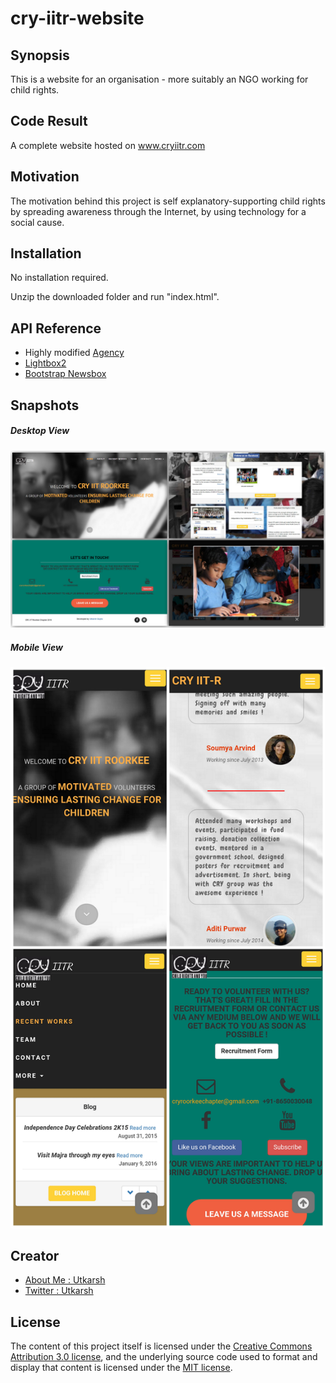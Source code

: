 cry-iitr-website
======
## Synopsis
This is a website for an organisation - more suitably an NGO working for child rights.
## Code Result
A complete website hosted on www.cryiitr.com
## Motivation
The motivation behind this project is self explanatory-supporting child rights by spreading awareness through the Internet, by using technology for a social cause.
## Installation
No installation required.

Unzip the downloaded folder and run "index.html".
## API Reference
* Highly modified [Agency](https://github.com/BlackrockDigital/startbootstrap-agency "Agency Github")
* [Lightbox2](https://github.com/lokesh/lightbox2)
* [Bootstrap Newsbox](http://www.jqueryscript.net/slider/Responsive-jQuery-News-Ticker-Plugin-with-Bootstrap-3-Bootstrap-News-Box.html)

## Snapshots
##### Desktop View
![Desktop View](desktop-view.jpg "Desktop View")

##### Mobile View
![Mobile View](mobile-view.jpg "Mobile View")
## Creator
* [About Me : Utkarsh](https://about.me/UtkarshGpta)
* [Twitter : Utkarsh](https://twitter.com/UtkarshGpta)

## License
The content of this project itself is licensed under the [Creative Commons Attribution 3.0 license](http://creativecommons.org/licenses/by/3.0/us/deed.en_US), and the underlying source code used to format and display that content is licensed under the [MIT license](http://opensource.org/licenses/mit-license.php).